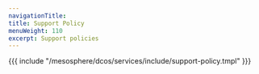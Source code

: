 ```yaml
---
navigationTitle:
title: Support Policy
menuWeight: 110
excerpt: Support policies
---
```


{{{ include "/mesosphere/dcos/services/include/support-policy.tmpl" }}}
